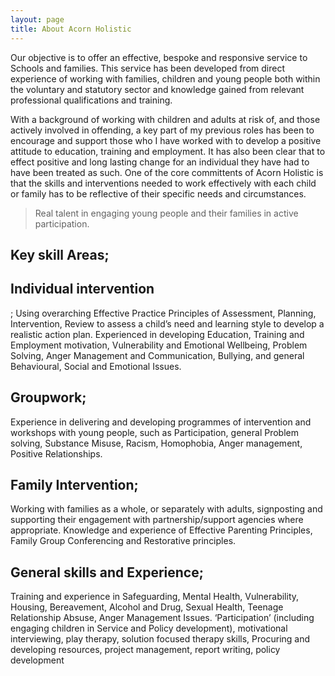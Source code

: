 ```yaml
---
layout: page
title: About Acorn Holistic
---
```

Our objective is to offer an effective, bespoke and responsive service to Schools and families. This service has been developed from direct experience of working with families, children and young people both within the voluntary and statutory sector and knowledge gained from relevant professional qualifications and training.

With a background of working with children and adults at risk of, and those actively involved in offending, a key part of my previous roles has been to encourage and support those who I have worked with to develop a positive attitude to education, training and employment. It has also been clear that to effect positive and long lasting change for an individual they have had to have been treated as such. One of the core committents of Acorn Holistic is that the skills and interventions needed to work effectively with each child or family has to be reflective of their specific needs and circumstances.

<blockquote>Real talent in engaging young people and their families in active participation.</blockquote>

<h2>Key skill Areas;</h2>

<h2>Individual intervention</h2>; 
Using overarching  Effective Practice Principles of Assessment, Planning, Intervention, Review  to assess a child’s need and learning style to develop a realistic action plan. 
Experienced in developing Education, Training and Employment motivation, Vulnerability and Emotional Wellbeing, Problem Solving, Anger Management and Communication, Bullying, and general Behavioural, Social and Emotional Issues.

<h2>Groupwork;</h2>
Experience in delivering and developing  programmes of intervention and workshops with young people, such as Participation, general Problem solving, Substance Misuse, Racism, Homophobia, Anger management, Positive Relationships.  

<h2>Family Intervention;</h2> 
Working with families as a whole, or separately with adults, signposting and supporting their engagement with partnership/support agencies where appropriate.
Knowledge and experience of Effective Parenting Principles, Family Group Conferencing and Restorative principles. 

<h2>General skills and Experience;</h2> 
Training and experience in Safeguarding, Mental Health, Vulnerability, Housing, Bereavement, Alcohol and Drug, Sexual Health, Teenage Relationship Absuse, Anger Management Issues. 
‘Participation’ (including engaging children in Service and Policy development), motivational interviewing, play therapy, solution focused therapy skills,
Procuring and developing resources, project management, report writing, policy development
 

